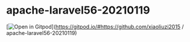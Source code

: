 # apache-laravel56-20210119
[![Open in Gitpod](https://gitpod.io/button/open-in-gitpod.svg)](https://gitpod.io/#https://github.com/xiaoliuzi2015
/
apache-laravel56-20210119)
